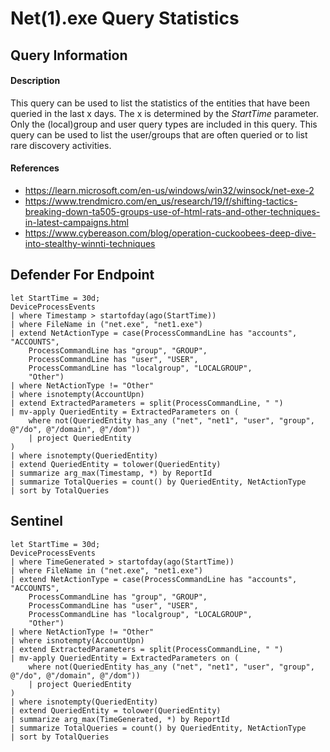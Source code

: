 # Net(1).exe Query Statistics

## Query Information

#### Description
This query can be used to list the statistics of the entities that have been queried in the last x days. The x is determined by the *StartTime* parameter. Only the (local)group and user query types are included in this query. This query can be used to list the user/groups that are often queried or to list rare discovery activities.

#### References
- https://learn.microsoft.com/en-us/windows/win32/winsock/net-exe-2
- https://www.trendmicro.com/en_us/research/19/f/shifting-tactics-breaking-down-ta505-groups-use-of-html-rats-and-other-techniques-in-latest-campaigns.html
- https://www.cybereason.com/blog/operation-cuckoobees-deep-dive-into-stealthy-winnti-techniques

## Defender For Endpoint
```KQL
let StartTime = 30d;
DeviceProcessEvents
| where Timestamp > startofday(ago(StartTime))
| where FileName in ("net.exe", "net1.exe")
| extend NetActionType = case(ProcessCommandLine has "accounts", "ACCOUNTS",
    ProcessCommandLine has "group", "GROUP",
    ProcessCommandLine has "user", "USER",
    ProcessCommandLine has "localgroup", "LOCALGROUP",
    "Other")
| where NetActionType != "Other"
| where isnotempty(AccountUpn)
| extend ExtractedParameters = split(ProcessCommandLine, " ")
| mv-apply QueriedEntity = ExtractedParameters on (
    where not(QueriedEntity has_any ("net", "net1", "user", "group", @"/do", @"/domain", @"/dom"))
    | project QueriedEntity
)
| where isnotempty(QueriedEntity)
| extend QueriedEntity = tolower(QueriedEntity)
| summarize arg_max(Timestamp, *) by ReportId
| summarize TotalQueries = count() by QueriedEntity, NetActionType
| sort by TotalQueries
```
## Sentinel
```KQL
let StartTime = 30d;
DeviceProcessEvents
| where TimeGenerated > startofday(ago(StartTime))
| where FileName in ("net.exe", "net1.exe")
| extend NetActionType = case(ProcessCommandLine has "accounts", "ACCOUNTS",
    ProcessCommandLine has "group", "GROUP",
    ProcessCommandLine has "user", "USER",
    ProcessCommandLine has "localgroup", "LOCALGROUP",
    "Other")
| where NetActionType != "Other"
| where isnotempty(AccountUpn)
| extend ExtractedParameters = split(ProcessCommandLine, " ")
| mv-apply QueriedEntity = ExtractedParameters on (
    where not(QueriedEntity has_any ("net", "net1", "user", "group", @"/do", @"/domain", @"/dom"))
    | project QueriedEntity
)
| where isnotempty(QueriedEntity)
| extend QueriedEntity = tolower(QueriedEntity)
| summarize arg_max(TimeGenerated, *) by ReportId
| summarize TotalQueries = count() by QueriedEntity, NetActionType
| sort by TotalQueries
```